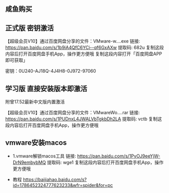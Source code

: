 ## 咸鱼购买

## 正式版 密钥激活
【超级会员V10】通过百度网盘分享的文件：VMware-w....exe
链接: https://pan.baidu.com/s/1b9iA4QfC6YCi--qf6GxAXw 提取码: 682u 复制这段内容后打开百度网盘手机App，操作更方便哦
复制这段内容打开「百度网盘APP 即可获取」

密钥：0U240-AJ18Q-4J4H8-0J972-97060

## 学习版 直接安装版本即激活

附曾17.52最新中文版内置激活

【超级会员V10】通过百度网盘分享的文件：VMwareWo....rar
链接: https://pan.baidu.com/s/1PUDnxL4JWALVbTgkbDh2LA 提取码: vctb 复制这段内容后打开百度网盘手机App，操作更方便哦


## vmware安装macos

- 1.vmware解锁macos工具 
链接: https://pan.baidu.com/s/1PyOJ9eeYjW-DrN9embybMQ 提取码: wge1 复制这段内容后打开百度网盘手机App，操作更方便哦

- 教程
https://baijiahao.baidu.com/s?id=1786452324777623233&wfr=spider&for=pc